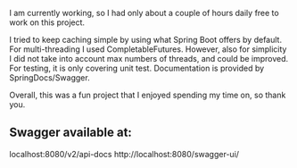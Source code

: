I am currently working, so I had only about a couple of hours daily free to work on this project.

I tried to keep caching simple by using what Spring Boot offers by default. For multi-threading I used CompletableFutures. However, also for simplicity I did not take into account max numbers of threads, and could be improved.
For testing, it is only covering unit test.
Documentation is provided by SpringDocs/Swagger.

Overall, this was a fun project that I enjoyed spending my time on, so thank you.



## Swagger available at: 

localhost:8080/v2/api-docs
http://localhost:8080/swagger-ui/